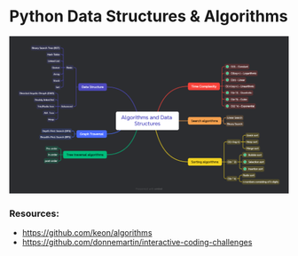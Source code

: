 # Python Data Structures & Algorithms
<img src="https://github.com/sinanazem/python-data-structures/blob/main/Algorithms%20and%20Data%20Structures.png">

### Resources:
- https://github.com/keon/algorithms
- https://github.com/donnemartin/interactive-coding-challenges
